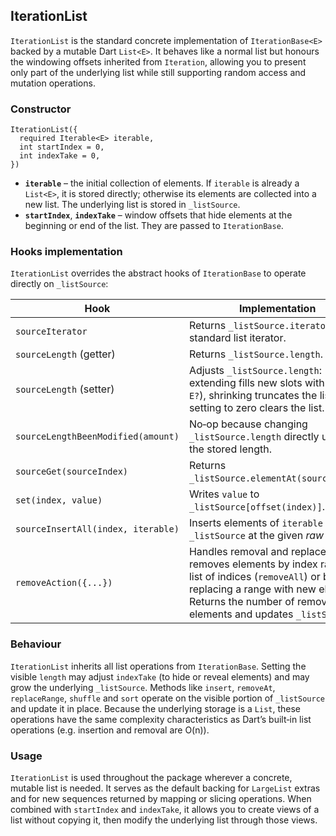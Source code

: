 ## IterationList<E>

`IterationList` is the standard concrete implementation of `IterationBase<E>` backed by a mutable Dart `List<E>`.  It behaves like a normal list but honours the windowing offsets inherited from `Iteration`, allowing you to present only part of the underlying list while still supporting random access and mutation operations.

### Constructor

```
IterationList({
  required Iterable<E> iterable,
  int startIndex = 0,
  int indexTake = 0,
})
```

* **`iterable`** – the initial collection of elements.  If `iterable` is already a `List<E>`, it is stored directly; otherwise its elements are collected into a new list.  The underlying list is stored in `_listSource`.
* **`startIndex`**, **`indexTake`** – window offsets that hide elements at the beginning or end of the list.  They are passed to `IterationBase`.

### Hooks implementation

`IterationList` overrides the abstract hooks of `IterationBase` to operate directly on `_listSource`:

| Hook | Implementation |
|------|---------------|
| `sourceIterator` | Returns `_listSource.iterator`, a standard list iterator. |
| `sourceLength` (getter) | Returns `_listSource.length`. |
| `sourceLength` (setter) | Adjusts `_listSource.length`: extending fills new slots with `null` (if `E?`), shrinking truncates the list; setting to zero clears the list. |
| `sourceLengthBeenModified(amount)` | No‑op because changing `_listSource.length` directly updates the stored length. |
| `sourceGet(sourceIndex)` | Returns `_listSource.elementAt(sourceIndex)`. |
| `set(index, value)` | Writes `value` to `_listSource[offset(index)]`. |
| `sourceInsertAll(index, iterable)` | Inserts elements of `iterable` into `_listSource` at the given *raw* index. |
| `removeAction({...})` | Handles removal and replacement: removes elements by index range, by list of indices (`removeAll`) or by replacing a range with new elements.  Returns the number of removed elements and updates `_listSource`. |

### Behaviour

`IterationList` inherits all list operations from `IterationBase`.  Setting the visible `length` may adjust `indexTake` (to hide or reveal elements) and may grow the underlying `_listSource`.  Methods like `insert`, `removeAt`, `replaceRange`, `shuffle` and `sort` operate on the visible portion of `_listSource` and update it in place.  Because the underlying storage is a `List`, these operations have the same complexity characteristics as Dart’s built‑in list operations (e.g. insertion and removal are O(n)).

### Usage

`IterationList` is used throughout the package wherever a concrete, mutable list is needed.  It serves as the default backing for `LargeList` extras and for new sequences returned by mapping or slicing operations.  When combined with `startIndex` and `indexTake`, it allows you to create views of a list without copying it, then modify the underlying list through those views.
